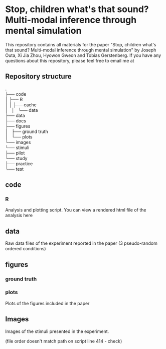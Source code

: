 # Stop, children what's that sound? Multi-modal inference through mental simulation
This repository contains all materials for the paper "Stop, children what's that sound? Multi-modal inference through mental simulation" by Joseph Outa, Xi Jia Zhou, Hyowon Gweon and Tobias Gerstenberg. If you have any questions about this repository, please feel free to email me at 

## Repository structure

.   
├── code  
│   ├── R  
│   │   ├── cache  
│   │   └── data  
├── data  
├── docs  
├── figures  
│   ├── ground truth  
│   └── plots  
└── images   
	└── stimuli    
		├── pilot    
    		└── study    
			├── practice  
			└── test  

## code

### R

Analysis and plotting script. You can view a rendered html file of the analysis here

## data

Raw data files of the experiment reported in the paper (3 pseudo-random ordered conditions)

## figures

### ground truth

### plots

Plots of the figures included in the paper

## Images

Images of the stimuli presented in the experiment.

(file order doesn't match path on script line 414 - check)




